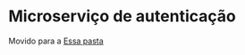 # Microserviço de autenticação
Movido para a <a href="https://github.com/L-Goncalves/study-NodeJS/tree/main/DIO-AUTH-API">Essa pasta </a>

